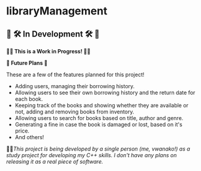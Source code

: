 # libraryManagement
## **🚧 🛠️ In Development 🛠️ 🚧**

**👷‍♀️ This is a Work in Progress! 👷‍♂️**

**🚀 Future Plans 🚀**

These are a few of the features planned for this project!
  - Adding users, managing their borrowing history.
  - Allowing users to see their own borrowing history and the return date for each book.
  - Keeping track of the books and showing whether they are available or not, adding and removing books from inventory.
  - Allowing users to search for books based on title, author and genre.
  - Generating a fine in case the book is damaged or lost, based on it's price.
  - And others!



👨‍💻*This project is being developed by a single person (me, vwanako!) as a study project for developing my C++ skills. I don't have any plans on releasing it as a real piece of software.*

